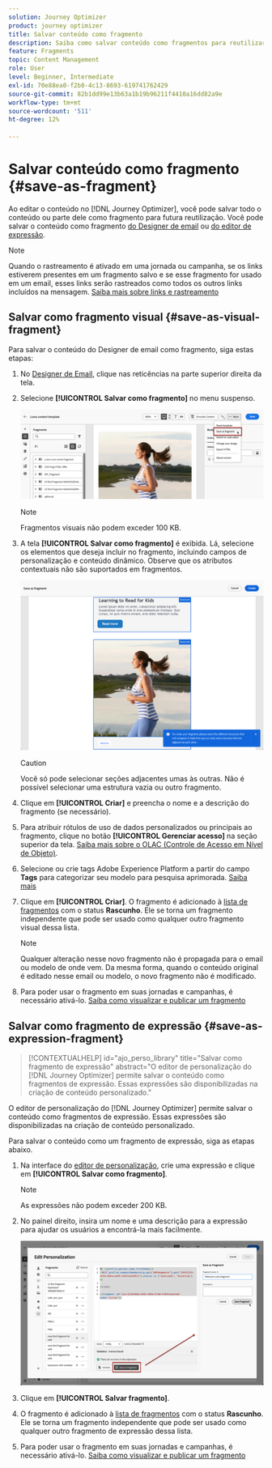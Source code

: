 ```yaml
---
solution: Journey Optimizer
product: journey optimizer
title: Salvar conteúdo como fragmento
description: Saiba como salvar conteúdo como fragmentos para reutilizar conteúdo em campanhas e jornadas do Journey Optimizer
feature: Fragments
topic: Content Management
role: User
level: Beginner, Intermediate
exl-id: 70e88ea0-f2b0-4c13-8693-619741762429
source-git-commit: 82b1dd99e13b63a1b19b96211f4410a16dd82a9e
workflow-type: tm+mt
source-wordcount: '511'
ht-degree: 12%

---
```


# Salvar conteúdo como fragmento {#save-as-fragment}

Ao editar o conteúdo no [!DNL Journey Optimizer], você pode salvar todo o conteúdo ou parte dele como fragmento para futura reutilização. Você pode salvar o conteúdo como fragmento [do Designer de email](#save-as-visual-fragment) ou [do editor de expressão](#save-as-expression-fragment).

>[!NOTE]
>
>Quando o rastreamento é ativado em uma jornada ou campanha, se os links estiverem presentes em um fragmento salvo e se esse fragmento for usado em um email, esses links serão rastreados como todos os outros links incluídos na mensagem. [Saiba mais sobre links e rastreamento](../email/message-tracking.md)

## Salvar como fragmento visual {#save-as-visual-fragment}

Para salvar o conteúdo do Designer de email como fragmento, siga estas etapas:

1. No [Designer de Email](../email/get-started-email-design.md), clique nas reticências na parte superior direita da tela.

1. Selecione **[!UICONTROL Salvar como fragmento]** no menu suspenso.

   ![](assets/fragment-save-as.png)

   >[!NOTE]
   >
   >Fragmentos visuais não podem exceder 100 KB.

1. A tela **[!UICONTROL Salvar como fragmento]** é exibida. Lá, selecione os elementos que deseja incluir no fragmento, incluindo campos de personalização e conteúdo dinâmico. Observe que os atributos contextuais não são suportados em fragmentos.

   ![](assets/fragment-save-as-screen.png)

   >[!CAUTION]
   >
   >Você só pode selecionar seções adjacentes umas às outras. Não é possível selecionar uma estrutura vazia ou outro fragmento.

1. Clique em **[!UICONTROL Criar]** e preencha o nome e a descrição do fragmento (se necessário).

1. Para atribuir rótulos de uso de dados personalizados ou principais ao fragmento, clique no botão **[!UICONTROL Gerenciar acesso]** na seção superior da tela. [Saiba mais sobre o OLAC (Controle de Acesso em Nível de Objeto)](../administration/object-based-access.md).

1. Selecione ou crie tags Adobe Experience Platform a partir do campo **Tags** para categorizar seu modelo para pesquisa aprimorada. [Saiba mais](../start/search-filter-categorize.md#tags)

1. Clique em **[!UICONTROL Criar]**. O fragmento é adicionado à [lista de fragmentos](#access-manage-fragments) com o status **Rascunho**. Ele se torna um fragmento independente que pode ser usado como qualquer outro fragmento visual dessa lista.

   >[!NOTE]
   >
   >Qualquer alteração nesse novo fragmento não é propagada para o email ou modelo de onde vem. Da mesma forma, quando o conteúdo original é editado nesse email ou modelo, o novo fragmento não é modificado.

1. Para poder usar o fragmento em suas jornadas e campanhas, é necessário ativá-lo. [Saiba como visualizar e publicar um fragmento](../content-management/create-fragments.md#publish)

## Salvar como fragmento de expressão {#save-as-expression-fragment}

>[!CONTEXTUALHELP]
>id="ajo_perso_library"
>title="Salvar como fragmento de expressão"
>abstract="O editor de personalização do [!DNL Journey Optimizer] permite salvar o conteúdo como fragmentos de expressão. Essas expressões são disponibilizadas na criação de conteúdo personalizado."

O editor de personalização do [!DNL Journey Optimizer] permite salvar o conteúdo como fragmentos de expressão. Essas expressões são disponibilizadas na criação de conteúdo personalizado.

Para salvar o conteúdo como um fragmento de expressão, siga as etapas abaixo.

1. Na interface do [editor de personalização](../personalization/personalization-build-expressions.md), crie uma expressão e clique em **[!UICONTROL Salvar como fragmento]**.

   >[!NOTE]
   >
   >As expressões não podem exceder 200 KB.

1. No painel direito, insira um nome e uma descrição para a expressão para ajudar os usuários a encontrá-la mais facilmente.

   ![](assets/expression-fragment-save-as.png)

1. Clique em **[!UICONTROL Salvar fragmento]**.

   <!--An expression fragment cannot be nested inside another fragment.-->

1. O fragmento é adicionado à [lista de fragmentos](#access-manage-fragments) com o status **Rascunho**. Ele se torna um fragmento independente que pode ser usado como qualquer outro fragmento de expressão dessa lista.

1. Para poder usar o fragmento em suas jornadas e campanhas, é necessário ativá-lo. [Saiba como visualizar e publicar um fragmento](../content-management/create-fragments.md#publish)
